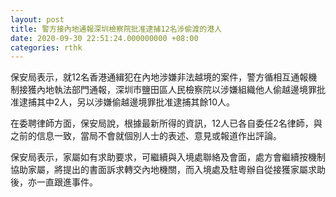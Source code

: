 ```yaml
---
layout: post
title: 警方接內地通報深圳檢察院批准逮捕12名涉偷渡的港人
date: 2020-09-30 22:51:24.000000000 +08:00
categories: rthk
---
```


保安局表示，就12名香港通緝犯在內地涉嫌非法越境的案件，警方循相互通報機制接獲內地執法部門通報，深圳市鹽田區人民檢察院以涉嫌組織他人偷越邊境罪批准逮捕其中2人，另以涉嫌偷越邊境罪批准逮捕其餘10人。

在委聘律師方面，保安局說，根據最新所得的資訊，12人已各自委任2名律師，與之前的信息一致，當局不會就個別人士的表述、意見或報道作出評論。

保安局表示，家屬如有求助要求，可繼續與入境處聯絡及會面，處方會繼續按機制協助家屬，將提出的書面訴求轉交內地機關，而入境處及駐粵辦自從接獲家屬求助後，亦一直跟進事件。

